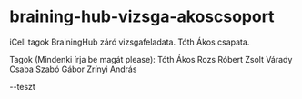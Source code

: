# braining-hub-vizsga-akoscsoport
iCell tagok BrainingHub záró vizsgafeladata. Tóth Ákos csapata.

Tagok (Mindenki írja be magát please):
Tóth Ákos
Rozs Róbert Zsolt
Várady Csaba
Szabó Gábor
Zrínyi András

--teszt

